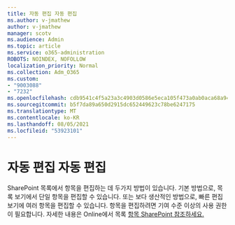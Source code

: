 ```yaml
---
title: 자동 편집 자동 편집
ms.author: v-jmathew
author: v-jmathew
manager: scotv
ms.audience: Admin
ms.topic: article
ms.service: o365-administration
ROBOTS: NOINDEX, NOFOLLOW
localization_priority: Normal
ms.collection: Adm_O365
ms.custom:
- "9003088"
- "7232"
ms.openlocfilehash: cdb9541c4f5a23a3c4903d0586e5eca105f473a0ab0aca68a948fdcac2363edd
ms.sourcegitcommit: b5f7da89a650d2915dc652449623c78be6247175
ms.translationtype: MT
ms.contentlocale: ko-KR
ms.lasthandoff: 08/05/2021
ms.locfileid: "53923101"
---
```

# <a name="quick-edit-autosuggest"></a>자동 편집 자동 편집

SharePoint 목록에서 항목을 편집하는 데 두가지 방법이 있습니다. 기본 방법으로, 목록 보기에서 단일 항목을 편집할 수 있습니다. 또는 보다 생산적인 방법으로, 빠른 편집 보기에 여러 항목을 편집할 수 있습니다. 항목을 편집하려면 기여 수준 이상의 사용 권한이 필요합니다. 자세한 내용은 Online에서 목록 [항목 SharePoint 참조하세요.](https://support.microsoft.com/office/dac1a1c3-a80b-4082-ba57-715cf613d0f7)

